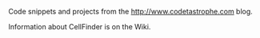 Code snippets and projects from the http://www.codetastrophe.com blog.

Information about CellFinder is on the Wiki.